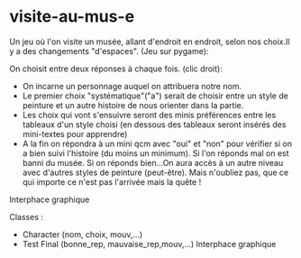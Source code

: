 # visite-au-mus-e
Un jeu où l'on visite un musée, allant d'endroit en endroit, selon nos choix.Il y a des changements "d'espaces". (Jeu sur pygame):

On choisit entre deux réponses à chaque fois. (clic droit):
 - On incarne un personnage auquel on attribuera notre nom.
 - Le premier choix "systématique"("a") serait de choisir entre un style de peinture et un autre histoire de nous orienter dans la partie.
 - Les choix qui vont s'ensuivre seront des minis préférences entre les tableaux d'un style choisi (en dessous des tableaux seront insérés des mini-textes pour apprendre)
 - A la fin on répondra à un mini qcm avec "oui" et "non" pour vérifier si on a bien suivi l'histoire (du moins un minimum). Si l'on réponds mal on est banni du musée. Si on
   réponds bien...On aura accès à un autre niveau avec d'autres styles de peinture (peut-être). Mais n'oubliez pas, que ce qui importe ce n'est pas l'arrivée mais la quête !
   
 Interphace graphique
 
 Classes :
 - Character (nom, choix, mouv,...)
 - Test Final (bonne_rep, mauvaise_rep,mouv,...)
  Interphace graphique
 
